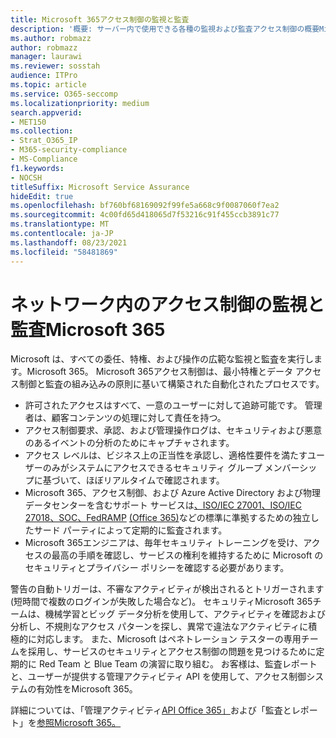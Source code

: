 ```yaml
---
title: Microsoft 365アクセス制御の監視と監査
description: '概要: サーバー内で使用できる各種の監視および監査アクセス制御の概要Microsoft 365。'
ms.author: robmazz
author: robmazz
manager: laurawi
ms.reviewer: sosstah
audience: ITPro
ms.topic: article
ms.service: O365-seccomp
ms.localizationpriority: medium
search.appverid:
- MET150
ms.collection:
- Strat_O365_IP
- M365-security-compliance
- MS-Compliance
f1.keywords:
- NOCSH
titleSuffix: Microsoft Service Assurance
hideEdit: true
ms.openlocfilehash: bf760bf68169092f99fe5a668c9f0087060f7ea2
ms.sourcegitcommit: 4c00fd65d418065d7f53216c91f455ccb3891c77
ms.translationtype: MT
ms.contentlocale: ja-JP
ms.lasthandoff: 08/23/2021
ms.locfileid: "58481869"
---
```

# <a name="monitoring-and-auditing-access-controls-in-microsoft-365"></a>ネットワーク内のアクセス制御の監視と監査Microsoft 365

Microsoft は、すべての委任、特権、および操作の広範な監視と監査を実行します。Microsoft 365。 Microsoft 365アクセス制御は、最小特権とデータ アクセス制御と監査の組み込みの原則に基いて構築された自動化されたプロセスです。

- 許可されたアクセスはすべて、一意のユーザーに対して追跡可能です。 管理者は、顧客コンテンツの処理に対して責任を持つ。
- アクセス制御要求、承認、および管理操作ログは、セキュリティおよび悪意のあるイベントの分析のためにキャプチャされます。
- アクセス レベルは、ビジネス上の正当性を承認し、適格性要件を満たすユーザーのみがシステムにアクセスできるセキュリティ グループ メンバーシップに基づいて、ほぼリアルタイムで確認されます。
- Microsoft 365、アクセス制御、および Azure Active Directory および物理データセンターを含む[](https://www.microsoft.com/TrustCenter/Compliance?service=Office#Icons)サポート サービスは[、ISO/IEC 27001、ISO/IEC 27018、SOC、FedRAMP](https://www.microsoft.com/TrustCenter/Compliance/iso-iec-27001) [(Office 365)](https://www.microsoft.com/TrustCenter/Compliance/FedRAMP)などの標準[](https://www.microsoft.com/TrustCenter/Compliance/SOC)に準拠するための独立したサード パーティによって定期的に監査されます。 [](https://www.microsoft.com/TrustCenter/Compliance/iso-iec-27018)
- Microsoft 365エンジニアは、毎年セキュリティ トレーニングを受け、アクセスの最高の手順を確認し、サービスの権利を維持するために Microsoft のセキュリティとプライバシー ポリシーを確認する必要があります。

警告の自動トリガーは、不審なアクティビティが検出されるとトリガーされます (短時間で複数のログインが失敗した場合など)。 セキュリティMicrosoft 365チームは、機械学習とビッグ データ分析を使用して、アクティビティを確認および分析し、不規則なアクセス パターンを探し、異常で違法なアクティビティに積極的に対応します。 また、Microsoft はペネトレーション テスターの専用チームを採用し、サービスのセキュリティとアクセス制御の問題を見つけるために定期的に Red Team と Blue Team の演習に取り組む。 お客様は、監査レポートと、ユーザーが提供する管理アクティビティ API を使用して、アクセス制御システムの有効性をMicrosoft 365。

詳細については、「管理アクティビティ[API Office 365」](/office/office-365-management-api/office-365-management-activity-api-reference)および「監査とレポート」を[参照Microsoft 365。](assurance-auditing-and-reporting-overview.md)
